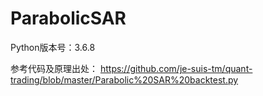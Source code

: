 # ParabolicSAR
Python版本号：3.6.8

参考代码及原理出处：
https://github.com/je-suis-tm/quant-trading/blob/master/Parabolic%20SAR%20backtest.py
